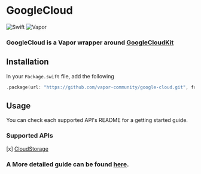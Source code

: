 # GoogleCloud

![Swift](http://img.shields.io/badge/swift-5.2-brightgreen.svg)
![Vapor](http://img.shields.io/badge/vapor-4.0-brightgreen.svg)

### GoogleCloud is a Vapor wrapper around [GoogleCloudKit](https://github.com/vapor-community/google-cloud-kit)


## Installation

In your `Package.swift` file, add the following

```swift
.package(url: "https://github.com/vapor-community/google-cloud.git", from: "1.0.0-rc")
```

## Usage 
You can check each supported API's README for a getting started guide. 

### Supported APIs
[x] [CloudStorage](/Sources/CloudStorage/README.md) 

### A More detailed guide can be found [here](https://github.com/vapor-community/google-cloud-kit).

